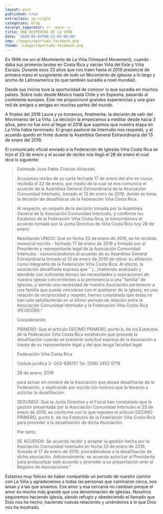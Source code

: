 ```yaml
---
layout: post
published: true
extraclass: sp-single
categories: blog
excerpt_separator: <!--more-->
title: UNA DESPEDIDA DE LA VIÑA
date: '2019-03-04T08:51:03-06:00'
img: /images/4portada-facebook.png
thumb: /images/4portada-facebook.png
---
```

En 1996 me uní al Movimiento de La Viña (Vineyard Movement), cuando daba sus primeros brotes en Costa Rica y nacían Viña del Este y Viña Escazú. Durante esos 23 años que nos traen hasta el 2019 presencié de primera mano el surgimiento de todo un Movimiento de iglesias a lo largo y ancho de Latinoamerica (lo que también sucedía a nivel mundial). 

<!--more-->

Desde sus inicios tuve la oportunidad de conocer lo que sucedía en muchos países. Sobre todo desde México hasta Chile y en Espeaña, pasando al continente europeo. Esto me proporcionó grandes experiencias y una gran red de amigos y amigas en muchas partes del mundo. 

A finales del 2018 Laura y yo tomamos, finalmente, la decisión de salir del Movimiento de La Viña. La decisión la empezamos a meditar desde hacía 3 años, pero no fue sino al llegar el 2018 que supimos que nuestra etapa en La Viña había terminado. El grupo pastoral de Interludio nos respaldó, y el acuerdo quedó en firme duante la Asamblea General Extraordinaria del 13 de enero del 2019. 

El comunicado oficial enviado a la Federación de Iglesias Viña Costa Rica se hizo el  23 de enero y el acuse de recibo nos llegó el 28 de enero el cual dice lo siguiente: 

> Estimado José Pablo Chacón Alvarado,
>
> Acusamos recibo de su carta fechada 17 de enero del año en curso, recibida el 22 de enero, por medio de la cual se nos comunica el acuerdo de la Asamblea General Extraordinaria de la Asociación Comunidad Interludio, tomado el 13 de enero de 2019, donde se toma la decisión de desafiliarse de la Federación Viña Costa Rica.
>
> Al respecto, en respeto de la decisión tomada por la Asamblea General de la Asociación Comunidad Interludio, y conforme los Estatutos de la Federación Viña Costa Rica, le transcribimos el acuerdo tomado por la Junta Directiva de Viña Costa Rica hoy 28 de enero:
>
> Resultando UNICO: Que en fecha 23 de enero de 2019, se ha recibido memorial escrito - fechado 17 de enero de 2019 y firmado por el Presidente y representante legal de la Asociación Comunidad Interludio - comunicándonos el acuerdo de su Asamblea General Extraordinaria tomado el 13 de enero de 2019 de retirar su afiliación como integrante de la Federación Viña Costa Rica. Al efecto, la asociación desafiliada expresa que " (...)habiendo analizado y atendido con suficiente tiempo las necesidades y aspiraciones de nuestra iglesia concernientes a la pertenencia a una “familia” de iglesias, y siendo una necesidad de nuestra Asociación pertenecer a una familia que pueda vincularse con el quehacer de la iglesia, en una relación de reciprocidad y respeto, hemos constatado que éstas no han sido satisfactorias en el último período de relación entre la Asociación Comunidad Interludio y la Federación Viña Costa Rica (FEVICORI)."
>
> Considerando:
>
> PRIMERO: Que el artículo DECIMO PRIMERO, punto b, de los Estatutos de la Federación Viña Costa Rica establecen que procede la desafiliación cuando se presente solicitud expresa de la Asociación a través de su representante legal y del que tenga facultad legal
>
> Federación Viña Costa Rica
>
> Cédula jurídica 3 -002-695151 Tel. (506) 2452 0719
>
> 28 de enero, 2019
>
> para actuar en nombre de la Asociación que desea desafiliarse de la Federación, y explicando por escrito los motivos que la llevaron a solicitar la desafiliación.
>
> SEGUNDO: Que la Junta Directiva y el Fiscal han constatado que la gestión presentada por la Asociación Comunidad Interludio el 23 de enero de 2019, es conforme con lo que requiere el artículo DECIMO PRIMERO, punto b, de los Estatutos de la Federación Viña Costa Rica para proceder a la desafiliación de dicha Asociación.
>
> Por tanto,
>
> SE ACUERDA: Se acuerda recibir y aceptar la gestión hecha por la Asociación Comunidad Interludio en fecha 23 de enero de 2019, firmada el 17 de enero de 2019, procediéndose a la desafiliación de dicha asociación. Adicionalmente, se acuerda autorizar al Presidente para protocolizar este acuerdo y proceder a su presentación ante el Registro de Asociaciones.”

Estamos muy felices de haber compartido un periodo de nuestro camino con La Viña y agradecemos a todas las personas que caminaron cerca, nos aman y a las que amamos. Ese amor y esa cercanía no cambian porque el amor es mucho más grande que una denominación de iglesias. Nosotros seguiremos haciendo iglesia, siendo refugio y obedeciendo el llamado que Dios nos ha hecho, haciendo nuevas relaciones y uniéndonos a lo que Dios nos ha mostrado.
